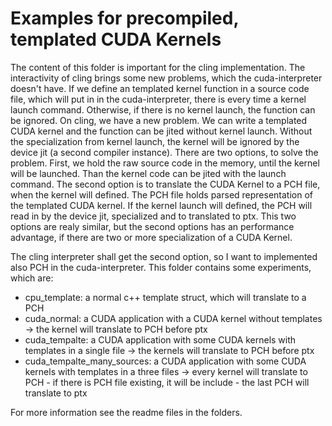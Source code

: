 # Examples for precompiled, templated CUDA Kernels
The content of this folder is important for the cling implementation.
The interactivity of cling brings some new problems, which the cuda-interpreter doesn't have. If we define an templated kernel function in a source code file, which will put in in the cuda-interpreter, there is every time a kernel launch command. Otherwise, if there is no kernel launch, the function can be ignored. On cling, we have a new problem. We can write a templated CUDA kernel and the function can be jited without kernel launch. Without the specialization from kernel launch, the kernel will be ignored by the device jit (a  second compiler instance). There are two options, to solve the problem. First, we hold the raw source code in the memory, until the kernel will be launched. Than the kernel code can be jited with the launch command. The second option is to translate the CUDA Kernel to a PCH file, when the kernel will defined. The PCH file holds parsed representation of the templated CUDA kernel. If the kernel launch will defined, the PCH will read in by the device jit, specialized and to translated to ptx. This two options are realy similar, but the second options has an performance advantage, if there are two or more specialization of a CUDA Kernel.

The cling interpreter shall get the second option, so I want to implemented also PCH in the cuda-interpreter.
This folder contains some experiments, which are:

- cpu_template: a normal c++ template struct, which will translate to a PCH
- cuda_normal: a CUDA application with a CUDA kernel without templates -> the kernel will translate to PCH before ptx 
- cuda_tempalte: a CUDA application with some CUDA kernels with templates in a single file -> the kernels will translate to PCH before ptx
- cuda_tempalte_many_sources: a CUDA application with some CUDA kernels with templates in a three files -> every kernel will translate to PCH - if there is PCH file existing, it will be include - the last PCH will translate to ptx

For more information see the readme files in the folders.

